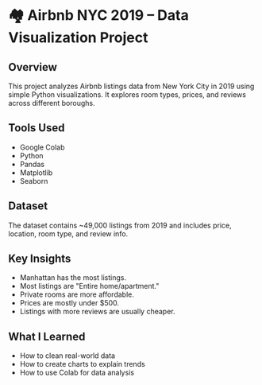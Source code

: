 # 🏘 Airbnb NYC 2019 – Data Visualization Project

## Overview
This project analyzes Airbnb listings data from New York City in 2019 using simple Python visualizations. It explores room types, prices, and reviews across different boroughs.

## Tools Used
- Google Colab
- Python
- Pandas
- Matplotlib
- Seaborn

## Dataset
The dataset contains ~49,000 listings from 2019 and includes price, location, room type, and review info.

## Key Insights
- Manhattan has the most listings.
- Most listings are "Entire home/apartment."
- Private rooms are more affordable.
- Prices are mostly under $500.
- Listings with more reviews are usually cheaper.

## What I Learned
- How to clean real-world data
- How to create charts to explain trends
- How to use Colab for data analysis
